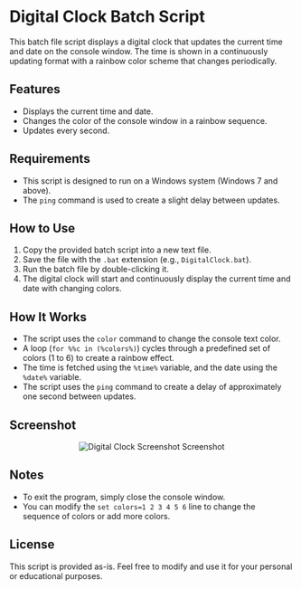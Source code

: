 # Digital Clock Batch Script

This batch file script displays a digital clock that updates the current time and date on the console window. The time is shown in a continuously updating format with a rainbow color scheme that changes periodically.

## Features
- Displays the current time and date.
- Changes the color of the console window in a rainbow sequence.
- Updates every second.

## Requirements
- This script is designed to run on a Windows system (Windows 7 and above).
- The `ping` command is used to create a slight delay between updates.

## How to Use
1. Copy the provided batch script into a new text file.
2. Save the file with the `.bat` extension (e.g., `DigitalClock.bat`).
3. Run the batch file by double-clicking it.
4. The digital clock will start and continuously display the current time and date with changing colors.

## How It Works
- The script uses the `color` command to change the console text color.
- A loop (`for %%c in (%colors%)`) cycles through a predefined set of colors (1 to 6) to create a rainbow effect.
- The time is fetched using the `%time%` variable, and the date using the `%date%` variable.
- The script uses the `ping` command to create a delay of approximately one second between updates.

## Screenshot
<div align="center">
  <img src="Screenshot%202024-06-%20130934.jpg" alt="Digital Clock Screenshot Screenshot">
</div>

## Notes
- To exit the program, simply close the console window.
- You can modify the `set colors=1 2 3 4 5 6` line to change the sequence of colors or add more colors.

## License
This script is provided as-is. Feel free to modify and use it for your personal or educational purposes.
